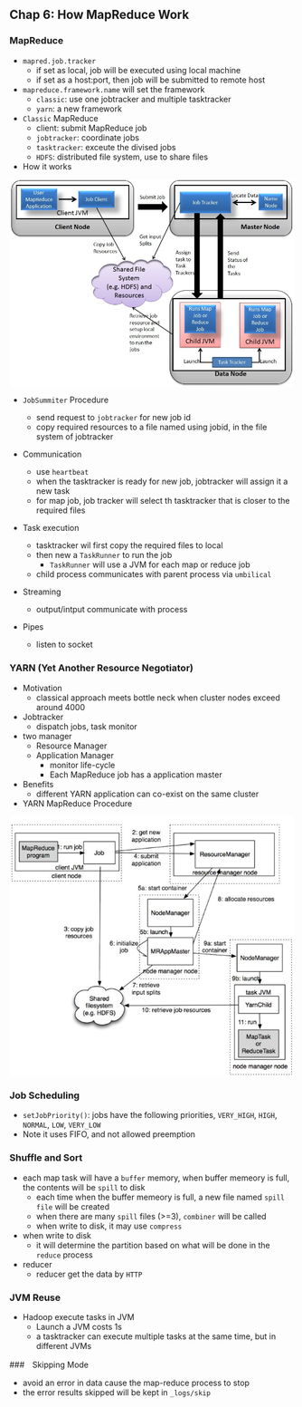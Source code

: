 ## Chap 6: How MapReduce Work

### MapReduce
- `mapred.job.tracker`
  - if set as local, job will be executed using local machine
  - if set as a host:port, then job will be submitted to remote host
- `mapreduce.framework.name` will set the framework
  - `classic`: use one jobtracker and multiple tasktracker
  - `yarn`: a new framework
- `Classic` MapReduce
  - client: submit MapReduce job
  - `jobtracker`: coordinate jobs
  - `tasktracker`: exceute the divised jobs
  - `HDFS`: distributed file system, use to share files 
- How it works

<img src="../figs/hadoop-mr.jpg" width="600" align="middle" />

- `JobSummiter` Procedure
  - send request to `jobtracker` for new job id
  - copy required resources to a file named using jobid, in the file system of jobtracker
- Communication
  - use `heartbeat`
  - when the tasktracker is ready for new job, jobtracker will assign it a new task
  - for map job, job tracker will select th tasktracker that is closer to the required files
  
- Task execution
  - tasktracker wil first copy the required files to local
  - then new a  `TaskRunner` to run the job
    - `TaskRunner` will use a JVM for each map or reduce job
  - child process communicates with parent process via `umbilical`
- Streaming
  - output/intput communicate with process
- Pipes
  - listen to socket

### YARN (Yet Another Resource Negotiator)
- Motivation
  - classical approach meets bottle neck when cluster nodes exceed around 4000
- Jobtracker 
  - dispatch jobs, task monitor
- two manager
  - Resource Manager
  - Application Manager
    - monitor life-cycle
    - Each MapReduce job has a application master
- Benefits
  - different YARN application can co-exist on the same cluster 
- YARN MapReduce Procedure

<img src="../figs/yarn-mr.jpg" width="600" align="middle" />


### Job Scheduling
- `setJobPriority()`: jobs have the following priorities, `VERY_HIGH`, `HIGH`, `NORMAL`, `LOW`, `VERY_LOW`
- Note it uses FIFO, and not allowed preemption


### Shuffle and Sort
- each map task will have a `buffer` memory, when buffer memeory is full, the contents will be `spill` to disk
  - each time when the buffer memeory is full, a new file named `spill file` will be created
  - when there are many `spill` files (>=3), `combiner` will be called
  - when write to disk, it may use `compress`
- when write to disk
  - it will determine the partition based on what will be done in the `reduce` process
- reducer
  - reducer get the data by `HTTP`
  
### JVM Reuse
- Hadoop execute tasks in JVM
  - Launch a JVM costs 1s
  - a tasktracker can execute multiple tasks at the same time, but in different JVMs

###　Skipping Mode
- avoid an error in data cause the map-reduce process to stop
- the error results skipped will be kept in `_logs/skip`
